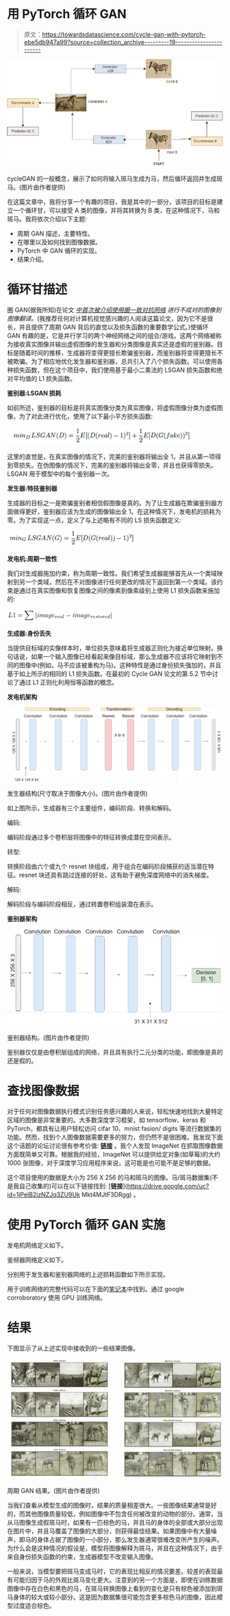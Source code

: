 # 用 PyTorch 循环 GAN

> 原文：<https://towardsdatascience.com/cycle-gan-with-pytorch-ebe5db947a99?source=collection_archive---------19----------------------->

![](img/313112e11739cd389faf50bd09083c26.png)

cycleGAN 的一般概念，展示了如何将输入斑马生成为马，然后循环返回并生成斑马。(图片由作者提供)

在这篇文章中，我将分享一个有趣的项目，我是其中的一部分，该项目的目标是建立一个循环甘，可以接受 A 类的图像，并将其转换为 B 类，在这种情况下，马和斑马。我将依次介绍以下主题:

*   周期 GAN 描述，主要特性。
*   在哪里以及如何找到图像数据。
*   PyTorch 中 GAN 循环的实现。
*   结果介绍。

# **循环甘描述**

圈 GAN(据我所知)在论文 [*中首次被介绍使用圈一致对抗网络*](https://arxiv.org/abs/1703.10593) *进行不成对的图像到图像翻译。*(我推荐任何对计算机视觉感兴趣的人阅读这篇论文，因为它不是很长，并且提供了周期 GAN 背后的直觉以及损失函数的重要数学公式。)使循环 GAN 有趣的是，它是并行学习的两个神经网络之间的组合/游戏。这两个网络被称为接收真实图像并输出虚假图像的发生器和分类图像是真实还是虚假的鉴别器。目标是随着时间的推移，生成器将变得更擅长欺骗鉴别器，而鉴别器将变得更擅长不被欺骗。为了相应地优化发生器和鉴别器，总共引入了八个损失函数。可以使用各种损失函数，但在这个项目中，我们使用基于最小二乘法的 LSGAN 损失函数和绝对平均值的 L1 损失函数。

**鉴别器:LSGAN 损耗**

如前所述，鉴别器的目标是将真实图像分类为真实图像，将虚假图像分类为虚假图像，为了对此进行优化，使用了以下最小平方损失函数:

![](img/ffe989ef0add084b8cf9d0911a115202.png)

这里的直觉是，在真实图像的情况下，完美的鉴别器将输出全 1，并且从第一项得到零损失。在伪图像的情况下，完美的鉴别器将输出全零，并且也获得零损失。LSGAN 用于模型中的每个鉴别器一次。

**发生器:特技鉴别器**

生成器的目标之一是欺骗鉴别者相信假图像是真的。为了让生成器在欺骗鉴别器方面做得更好，鉴别器应该为生成的图像输出全 1。在这种情况下，发电机的损耗为零。为了实现这一点，定义了与上述略有不同的 LS 损失函数定义:

![](img/20b775312f22fae627c0b1d9e076929b.png)

**发电机:周期一致性**

我们对生成器施加约束，称为周期一致性。我们希望生成器能够首先从一个类域映射到另一个类域，然后在不对图像进行任何更改的情况下返回到第一个类域。该约束是通过在真实图像和恢复图像之间的像素到像素级别上使用 L1 损失函数来施加的:

![](img/9045fdce84c880e09d24935f0f23ea7c.png)

**生成器:身份丢失**

当提供目标域的实像样本时，单位损失意味着将生成器正则化为接近单位映射。换句话说，如果一个输入图像已经看起来像目标域，那么生成器不应该将它映射到不同的图像中(例如，马不应该被重构为马)。这种特性是通过身份损失强加的，并且基于如上所示的相同的 L1 损失函数。在最初的 Cycle GAN 论文的第 5.2 节中讨论了通过 L1 正则化利用恒等函数的概念。

**发电机架构**

![](img/90cc48b1883aeb31ed8b69a095d96b28.png)

发生器结构(尺寸取决于图像大小)。(图片由作者提供)

如上图所示，生成器有三个主要组件，编码阶段、转换和解码。

编码:

编码阶段通过多个卷积层将图像中的特征转换成潜在空间表示。

转型:

转换阶段由六个或九个 resnet 块组成，用于组合在编码阶段捕获的适当潜在特征。resnet 块还具有跳过连接的好处，这有助于避免深度网络中的消失梯度。

解码:

解码阶段与编码阶段相反，通过转置卷积组装潜在表示。

**鉴别器架构**

![](img/d364e3db8af2070e721dd8b60af79213.png)

鉴别器结构。(图片由作者提供)

鉴别器仅仅是由卷积层组成的网络，并且具有执行二元分类的功能，即图像是真的还是假的。

# 查找图像数据

对于任何对图像数据执行模式识别任务感兴趣的人来说，轻松快速地找到大量特定区域的图像是非常重要的。大多数深度学习框架，如 tensorflow、keras 和 PyTorch，都具有让用户轻松访问 cifar 10、mnist fasion/ digits 等流行数据集的功能。然而，找到个人图像数据需要更多的努力，但仍然不是很困难。我发现下面这个话题的论坛讨论很有参考价值: [**链接**](https://forums.fast.ai/t/tips-for-building-large-image-datasets/26688) 。我个人发现 ImageNet 在抓取图像数据方面既简单又可靠。根据我的经验，ImageNet 可以提供给定对象(如草莓)的大约 1000 张图像，对于深度学习应用程序来说，这可能是也可能不是足够的数据。

这个项目使用的数据是大小为 256 X 256 的马和斑马的图像。马/斑马数据集(不是我自己收集的)可以在以下链接找到: [**链接**](https://drive.google.com/uc?id=1jPelB2jzNZJq3ZU9Uk Mkt4MJtF3DRgg) 。

# 使用 PyTorch 循环 GAN 实施

发电机网络定义如下。

鉴频器网络定义如下。

分别用于发生器和鉴别器网络的上述损耗函数如下所示实现。

用于训练网络的完整代码可以在下面的[笔记本](https://colab.research.google.com/drive/1AcldVfgaalxLtBrXZqzBTvYpbuGawT5o?usp=sharing)中找到。通过 google corroboratory 使用 GPU 训练网络。

# 结果

下图显示了从上述实现中接收到的一些结果图像。

![](img/16c505d455c28a870cbe377d6eea0740.png)

周期 GAN 结果。(图片由作者提供)

当我们查看从模型生成的图像时，结果的质量相差很大。一些图像结果通常是好的，而其他图像质量较低，例如图像中不包含任何被改变的动物的部分。通常，当从马图像生成假斑马时，如果有一匹棕色的马，并且马的身体的全部或大部分出现在图片中，并且马覆盖了图像的大部分，则获得最佳结果。如果图像中有大量噪声，即马的身体占据了图像的一小部分，那么发生器通常很难改变所产生的噪声。为什么会是这种情况的假设是，模型将图像解释为斑马，并且在这种情况下，由于来自身份损失函数的约束，生成器模型不改变输入图像。

一般来说，当模型要把斑马变成马时，它的表现比相反的情况要差。较差的表现最有可能归因于马的外观比斑马变化更大。注意到的另一个方面是，即使在训练数据图像中存在白色和黑色的马，在斑马转换图像上看到的变化是只有棕色被添加到斑马身体的较大或较小部分。这是因为数据集很可能包含更多棕色马的图像，因此模型过度适合棕色。
